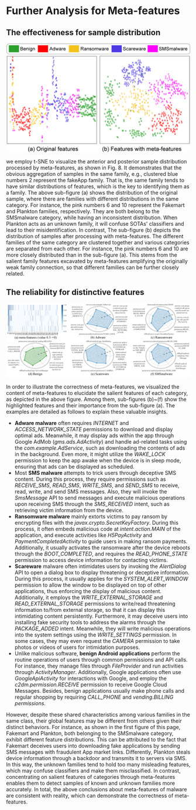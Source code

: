 # Further Analysis for Meta-features

## The effectiveness for sample distribution

<img src="./t-SNE.png" alt="TSNE" width="550"/>

we employ t-SNE to visualize the anterior and posterior sample distribution processed by meta-features, as shown in Fig. 8. It demonstrates that the obvious aggregation of samples in the same family, e.g., clustered blue numbers 2 represent the fakeApp family. That is, the same family tends to have similar distributions of features, which is the key to identifying them as a family. The above sub-figure (a) shows the distribution of the original sample, where there are families with different distributions in the same category. For instance, the pink numbers 6 and 10 represent the Fakemart and Plankton families, respectively. They are both belong to the SMSmalware category, while having an inconsistent distribution. When Plankton acts as an unknown family, it will confuse SOTAs' classifiers and lead to their misidentification. In contrast, The sub-figure (b) depicts the distribution of samples after processing with meta-features. The different families of the same category are clustered together and various categories are separated from each other. For instance, the pink numbers 6 and 10 are more closely distributed than in the sub-figure (a). This stems from the salient family features excavated by meta-features amplifying the originally weak family connection, so that different families can be further closely related.

## The reliability for distinctive features

<img src="./example_reliability.png" alt="Reliability" width="1100"/>

In order to illustrate the correctness of meta-features, we visualized the content of meta-features to elucidate the salient features of each category, as depicted in the above figure. Among them, sub-figures (b)~(f) show the highlighted features and their importance from the sub-figure (a). The examples are detailed as follows to explain these valuable insights.

- **Adware malware** often requires *INTERNE*T and *ACCESS_NETWORK_STATE* permissions to download and display optimal ads. Meanwhile, it may display ads within the app through Google AdMob (*gms.ads.AdActivity*) and handle ad-related tasks using the *com.example.AdService*, such as downloading the contents of ads in the background. Even more, it might utilize the *WAKE_LOCK* permission to keep the app awake when the device is in sleep mode, ensuring that ads can be displayed as scheduled.
- Most **SMS malware** attempts to trick users through deceptive SMS content. During this process, they require permissions such as *RECEIVE_SMS*, *READ_SMS*, *WRITE_SMS*, and *SEND_SMS* to receive, read, write, and send SMS messages. Also, they will invoke the *SmsMessage* API to send messages and execute malicious operations upon receiving SMS through the *SMS_RECEIVED* intent, such as retrieving victim information from the device.
- **Ransomware malware** mainly extorts victims to pay ransom by encrypting files with the *javax.crypto.SecretKeyFactory*. During this process, it often embeds malicious code at *intent.action.MAIN* of the application, and execute activities like *H5PayActivity* and *PaymentCompletedActivity* to guide users in making ransom payments. Additionally, it usually activates the ransomware after the device reboots through the *BOOT_COMPLETED*, and requires the *READ_PHONE_STATE* permission to access device information for contacting victims.
- **Scareware** malware often intimidates users by invoking the *AlertDialog* API to open a dialog box to display threatening or deceptive information. During this process, it usually applies for the *SYSTEM_ALERT_WINDOW* permission to allow the window to be displayed on top of other applications, thus enforcing the display of malicious content. Additionally, it employs the *WRITE_EXTERNAL_STORAGE* and *READ_EXTERNAL_STORAGE* permissions to write/read threatening information to/from external storage, so that it can display this intimidating content persistently. Furthermore, it may deceive users into installing fake security tools to address the alarms through the *PACKAGE_ADDED* intent. Meanwhile, they will write malicious operations into the system settings using the *WRITE_SETTINGS* permission. In some cases, they may even request the *CAMERA* permission to take photos or videos of users for intimidation purposes.
- Unlike malicious software, **benign Android applications** perform the routine operations of users through common permissions and API calls. For instance, they manage files through *FileProvider* and run activities through *ActivityManager*. Additionally, Google applications often use *GoogleApiActivity* for interactions with Google, and employ the *c2dm.permission.RECEIVE* permission to receive Google Cloud Messages. Besides, benign applications usually make phone calls and regular shopping by requiring *CALL_PHONE* and *vending.BILLING permissions*.

However, despite these shared characteristics among various families in the same class, their global features may be different from others given their distinct behaviors. For instance, as shown in the first figure of this page, Fakemart and Plankton, both belonging to the SMSmalware category, exhibit different feature distributions. This can be attributed to the fact that Fakemart deceives users into downloading fake applications by sending SMS messages with fraudulent App market links. Differently, Plankton steals device information through a backdoor and transmits it to servers via SMS. In this way, the unknown families tend to hold too many misleading features, which may confuse classifiers and make them misclassified. In contrast, concentrating on salient features of categories through meta-features enables them to detect samples of known and unknown families more accurately. In total, the above conclusions about meta-features of malware are consistent with reality, which can demonstrate the correctness of meta-features.